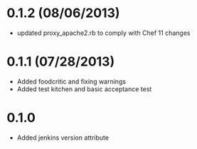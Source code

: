 # 0.1.2 (08/06/2013)

* updated proxy_apache2.rb to comply with Chef 11 changes

# 0.1.1 (07/28/2013)

* Added foodcritic and fixing warnings
* Added test kitchen and basic acceptance test

# 0.1.0

* Added jenkins version attribute
